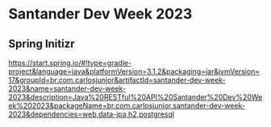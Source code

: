 # Santander Dev Week 2023

## Spring Initizr
https://start.spring.io/#!type=gradle-project&language=java&platformVersion=3.1.2&packaging=jar&jvmVersion=17&groupId=br.com.carlosjunior&artifactId=santander-dev-week-2023&name=santander-dev-week-2023&description=Java%20RESTful%20API%20Santander%20Dev%20Week%202023&packageName=br.com.carlosjunior.santander-dev-week-2023&dependencies=web,data-jpa,h2,postgresql

